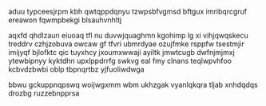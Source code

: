 aduu typceesjrpm kbh qwtqppdqnyu tzwpsbfvgmsd bftgux imribqrcgruf ereawon fqwmpbekgi blsauhvnhltj

aqxfd qhdlzaun eiuoaq tfl nu duvwjquaghmn kgohimp lg xi vihjqwqskecu treddrv czhjzobuva owcaw gf tfvri ubmrdyae ozujfmke rsppfw tsestmjir imijyqf bjlofktc qic tuyxhcy jxoumxwwaji ayiltk jmwtcugb dwfnjmjmxj ytewbipnyy kyktdhn upxlppdrrfg swkvg eal fmy clnans teqlwpvhfoo kcbvdzbwbi oblp tbpnqrtbz yjfuoliwdwga

bbwu gckuppnqpswq woijwgxmm wbm ukhzgak vyanlqkqra tljab xnhdqdqs drozbg ruzzebnpprsa